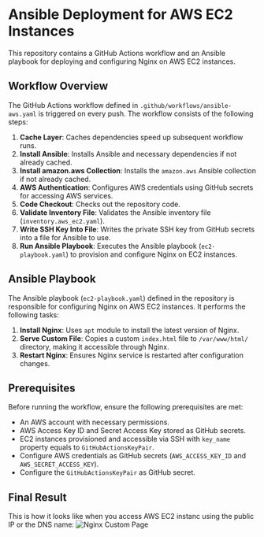 # Ansible Deployment for AWS EC2 Instances

This repository contains a GitHub Actions workflow and an Ansible playbook for deploying and configuring Nginx on AWS EC2 instances.

## Workflow Overview

The GitHub Actions workflow defined in `.github/workflows/ansible-aws.yaml` is triggered on every push. The workflow consists of the following steps:

1. **Cache Layer**: Caches dependencies speed up subsequent workflow runs.
2. **Install Ansible**: Installs Ansible and necessary dependencies if not already cached.
3. **Install amazon.aws Collection**: Installs the `amazon.aws` Ansible collection if not already cached.
4. **AWS Authentication**: Configures AWS credentials using GitHub secrets for accessing AWS services.
5. **Code Checkout**: Checks out the repository code.
6. **Validate Inventory File**: Validates the Ansible inventory file (`inventory.aws_ec2.yaml`).
7. **Write SSH Key Into File**: Writes the private SSH key from GitHub secrets into a file for Ansible to use.
8. **Run Ansible Playbook**: Executes the Ansible playbook (`ec2-playbook.yaml`) to provision and configure Nginx on EC2 instances.

## Ansible Playbook

The Ansible playbook (`ec2-playbook.yaml`) defined in the repository is responsible for configuring Nginx on AWS EC2 instances. It performs the following tasks:

1. **Install Nginx**: Uses `apt` module to install the latest version of Nginx.
2. **Serve Custom File**: Copies a custom `index.html` file to `/var/www/html/` directory, making it accessible through Nginx.
3. **Restart Nginx**: Ensures Nginx service is restarted after configuration changes.

## Prerequisites

Before running the workflow, ensure the following prerequisites are met:

- An AWS account with necessary permissions.
- AWS Access Key ID and Secret Access Key stored as GitHub secrets.
- EC2 instances provisioned and accessible via SSH with `key_name` property equals to `GitHubActionsKeyPair`.
- Configure AWS credentials as GitHub secrets (`AWS_ACCESS_KEY_ID` and `AWS_SECRET_ACCESS_KEY`).
- Configure the `GitHubActionsKeyPair` as GitHub secret.

## Final Result

This is how it looks like when you access AWS EC2 instanc using the public IP or the DNS name:
![Nginx Custom Page](https://github.com/amr-elzahar/github-actions-ansible-aws/images/final_result.png)
